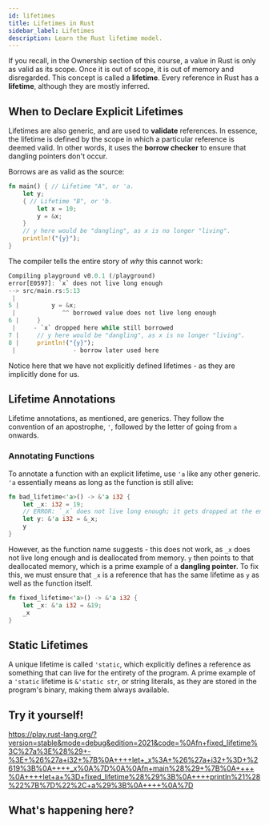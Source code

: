 ```yaml
---
id: lifetimes
title: Lifetimes in Rust
sidebar_label: Lifetimes
description: Learn the Rust lifetime model.
---
```


If you recall, in the Ownership section of this course, a value in Rust is only as valid as its scope.  Once it is out of scope, it is out of memory and disregarded.  This concept is called a **lifetime**.  Every reference in Rust has a **lifetime**, although they are mostly inferred.

## When to Declare Explicit Lifetimes

Lifetimes are also generic, and are used to **validate** references.  In essence, the lifetime is defined by the scope in which a particular reference is deemed valid.  In other words, it uses the **borrow checker** to ensure that dangling pointers don't occur.

Borrows are as valid as the source:

```rust
fn main() { // Lifetime "A", or 'a.
    let y;
    { // Lifetime "B", or 'b.
        let x = 10;
        y = &x;
    }
    // y here would be "dangling", as x is no longer "living".
    println!("{y}");
}
```

The compiler tells the entire story of *why* this cannot work:

```rust
Compiling playground v0.0.1 (/playground)
error[E0597]: `x` does not live long enough
--> src/main.rs:5:13
 |
5 |         y = &x;
 |             ^^ borrowed value does not live long enough
6 |     }
 |     - `x` dropped here while still borrowed
7 |     // y here would be "dangling", as x is no longer "living".
8 |     println!("{y}");
 |                - borrow later used here
 ```

 Notice here that we have not explicitly defined lifetimes - as they are implicitly done for us.

## Lifetime Annotations

Lifetime annotations, as mentioned, are generics.  They follow the convention of an apostrophe, `'`, followed by the letter of going from `a` onwards.

### Annotating Functions

To annotate a function with an explicit lifetime, use `'a` like any other generic.  `'a` essentially means as long as the function is still alive:

```rust
fn bad_lifetime<'a>() -> &'a i32 {
    let _x: i32 = 19;
    // ERROR: `_x` does not live long enough; it gets dropped at the end of the function!
    let y: &'a i32 = &_x;
    y
}
```

However, as the function name suggests - this does not work, as `_x` does not live long enough and is deallocated from memory.  `y` then points to that deallocated memory, which is a prime example of a **dangling pointer**.  To fix this, we must ensure that `_x` is a reference that has the same lifetime as `y` as well as the function itself.

```rust
fn fixed_lifetime<'a>() -> &'a i32 {
    let _x: &'a i32 = &19;
    _x
}
```

## Static Lifetimes

A unique lifetime is called `'static`, which explicitly defines a reference as something that can live for the entirety of the program.  A prime example of a `'static` lifetime is `&'static str`, or string literals, as they are stored in the program's binary, making them always available.

## Try it yourself!

https://play.rust-lang.org/?version=stable&mode=debug&edition=2021&code=%0Afn+fixed_lifetime%3C%27a%3E%28%29+-%3E+%26%27a+i32+%7B%0A++++let+_x%3A+%26%27a+i32+%3D+%2619%3B%0A++++_x%0A%7D%0A%0Afn+main%28%29+%7B%0A++++%0A++++let+a+%3D+fixed_lifetime%28%29%3B%0A++++println%21%28%22%7B%7D%22%2C+a%29%3B%0A++++%0A%7D

## What's happening here?
